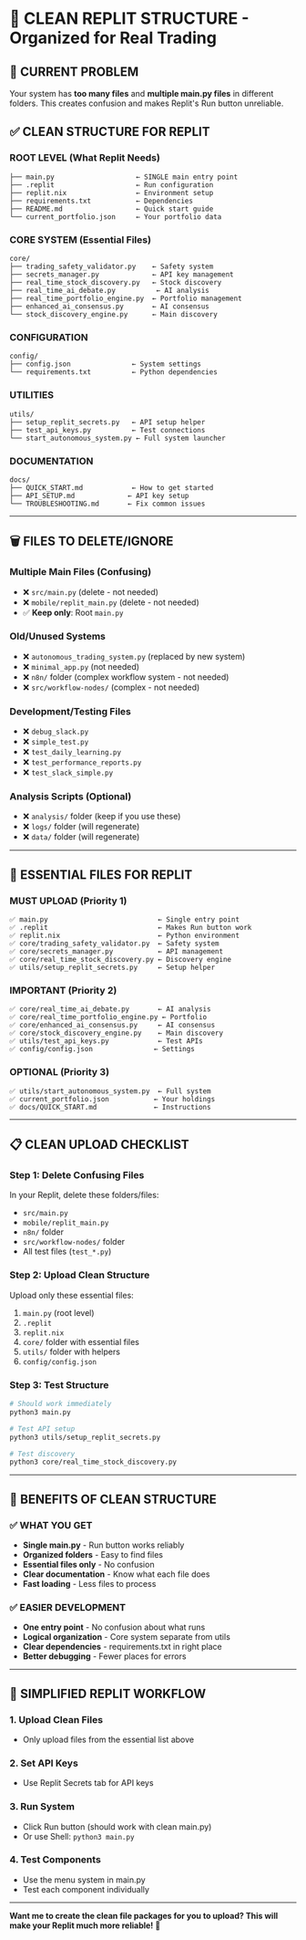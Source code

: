 # 🧹 CLEAN REPLIT STRUCTURE - Organized for Real Trading

## 🚨 CURRENT PROBLEM
Your system has **too many files** and **multiple main.py files** in different folders. This creates confusion and makes Replit's Run button unreliable.

## ✅ CLEAN STRUCTURE FOR REPLIT

### **ROOT LEVEL (What Replit Needs)**
```
├── main.py                    ← SINGLE main entry point
├── .replit                    ← Run configuration  
├── replit.nix                 ← Environment setup
├── requirements.txt           ← Dependencies
├── README.md                  ← Quick start guide
└── current_portfolio.json     ← Your portfolio data
```

### **CORE SYSTEM (Essential Files)**
```
core/
├── trading_safety_validator.py    ← Safety system
├── secrets_manager.py             ← API key management
├── real_time_stock_discovery.py   ← Stock discovery
├── real_time_ai_debate.py          ← AI analysis
├── real_time_portfolio_engine.py  ← Portfolio management
├── enhanced_ai_consensus.py       ← AI consensus
└── stock_discovery_engine.py      ← Main discovery
```

### **CONFIGURATION**
```
config/
├── config.json               ← System settings
└── requirements.txt          ← Python dependencies
```

### **UTILITIES**
```
utils/
├── setup_replit_secrets.py   ← API setup helper
├── test_api_keys.py          ← Test connections
└── start_autonomous_system.py ← Full system launcher
```

### **DOCUMENTATION**
```
docs/
├── QUICK_START.md            ← How to get started
├── API_SETUP.md             ← API key setup
└── TROUBLESHOOTING.md       ← Fix common issues
```

---

## 🗑️ FILES TO DELETE/IGNORE

### **Multiple Main Files (Confusing)**
- ❌ `src/main.py` (delete - not needed)
- ❌ `mobile/replit_main.py` (delete - not needed)
- ✅ **Keep only**: Root `main.py`

### **Old/Unused Systems**
- ❌ `autonomous_trading_system.py` (replaced by new system)
- ❌ `minimal_app.py` (not needed)
- ❌ `n8n/` folder (complex workflow system - not needed)
- ❌ `src/workflow-nodes/` (complex - not needed)

### **Development/Testing Files**
- ❌ `debug_slack.py`
- ❌ `simple_test.py`
- ❌ `test_daily_learning.py`
- ❌ `test_performance_reports.py`
- ❌ `test_slack_simple.py`

### **Analysis Scripts (Optional)**
- ❌ `analysis/` folder (keep if you use these)
- ❌ `logs/` folder (will regenerate)
- ❌ `data/` folder (will regenerate)

---

## 🚀 ESSENTIAL FILES FOR REPLIT

### **MUST UPLOAD (Priority 1)**
```
✅ main.py                           ← Single entry point
✅ .replit                           ← Makes Run button work
✅ replit.nix                        ← Python environment
✅ core/trading_safety_validator.py  ← Safety system
✅ core/secrets_manager.py           ← API management
✅ core/real_time_stock_discovery.py ← Discovery engine
✅ utils/setup_replit_secrets.py     ← Setup helper
```

### **IMPORTANT (Priority 2)**
```
✅ core/real_time_ai_debate.py       ← AI analysis
✅ core/real_time_portfolio_engine.py ← Portfolio
✅ core/enhanced_ai_consensus.py     ← AI consensus
✅ core/stock_discovery_engine.py    ← Main discovery
✅ utils/test_api_keys.py            ← Test APIs
✅ config/config.json               ← Settings
```

### **OPTIONAL (Priority 3)**
```
✅ utils/start_autonomous_system.py  ← Full system
✅ current_portfolio.json           ← Your holdings
✅ docs/QUICK_START.md              ← Instructions
```

---

## 📋 CLEAN UPLOAD CHECKLIST

### **Step 1: Delete Confusing Files**
In your Replit, delete these folders/files:
- `src/main.py`
- `mobile/replit_main.py`
- `n8n/` folder
- `src/workflow-nodes/` folder
- All test files (`test_*.py`)

### **Step 2: Upload Clean Structure**
Upload only these essential files:
1. `main.py` (root level)
2. `.replit` 
3. `replit.nix`
4. `core/` folder with essential files
5. `utils/` folder with helpers
6. `config/config.json`

### **Step 3: Test Structure**
```bash
# Should work immediately
python3 main.py

# Test API setup
python3 utils/setup_replit_secrets.py

# Test discovery
python3 core/real_time_stock_discovery.py
```

---

## 🎯 BENEFITS OF CLEAN STRUCTURE

### **✅ WHAT YOU GET**
- **Single main.py** - Run button works reliably
- **Organized folders** - Easy to find files
- **Essential files only** - No confusion
- **Clear documentation** - Know what each file does
- **Fast loading** - Less files to process

### **✅ EASIER DEVELOPMENT**
- **One entry point** - No confusion about what runs
- **Logical organization** - Core system separate from utils
- **Clear dependencies** - requirements.txt in right place
- **Better debugging** - Fewer places for errors

---

## 🔧 SIMPLIFIED REPLIT WORKFLOW

### **1. Upload Clean Files**
- Only upload files from the essential list above

### **2. Set API Keys**
- Use Replit Secrets tab for API keys

### **3. Run System**
- Click Run button (should work with clean main.py)
- Or use Shell: `python3 main.py`

### **4. Test Components**
- Use the menu system in main.py
- Test each component individually

---

**Want me to create the clean file packages for you to upload? This will make your Replit much more reliable! 🧹**